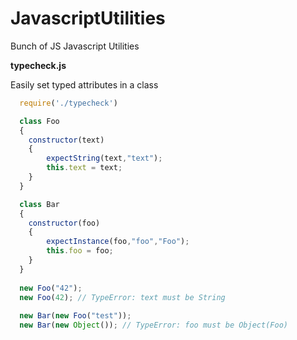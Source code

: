 # JavascriptUtilities
Bunch of JS Javascript Utilities

**typecheck.js**

Easily set typed attributes in a class

```javascript
  require('./typecheck')

  class Foo
  {
    constructor(text)
    {
        expectString(text,"text");
        this.text = text;
    }
  }

  class Bar
  {
    constructor(foo)
    {
        expectInstance(foo,"foo","Foo");
        this.foo = foo;
    }
  }
  
  new Foo("42");
  new Foo(42); // TypeError: text must be String
  
  new Bar(new Foo("test"));
  new Bar(new Object()); // TypeError: foo must be Object(Foo)
```
